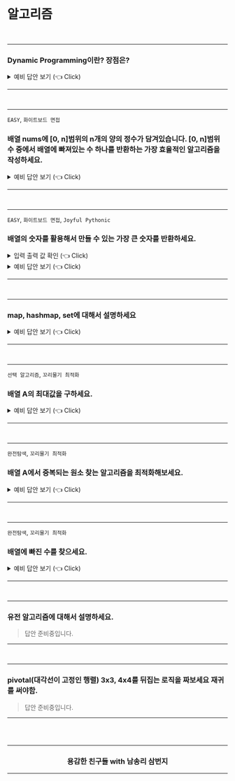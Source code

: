 # 알고리즘

<br />

-----------------------

### Dynamic Programming이란? 장점은?

<details>
   <summary> 예비 답안 보기 (👈 Click)</summary>
<br />

피보나치를 통한 재귀와 DP 비교 설명

```python 
N = int(input())
D = [0, 1]

for i in range(2, N + 1):
    D.append(D[i-2] + D[i-1])

print(D[N])
```

</details>

-----------------------

<br />

-----------------------

`EASY`, `화이트보드 면접`
### 배열 nums에 [0, n]범위의 n개의 양의 정수가 담겨있습니다. [0, n]범위 수 중에서 배열에 빠져있는 수 하나를 반환하는 가장 효율적인 알고리즘을 작성하세요.

<details>
   <summary> 예비 답안 보기 (👈 Click)</summary>
<br />

<!-- #### 문제 풀어보기: [LeetCode 268: Missing Number](https://leetcode.com/problems/missing-number/) -->

<br />

#### 풀이1. HashSet

- 알고리즘 소개
    - HashSet에 주어진 배열의 값을 넣습니다.
    - 다시 주어진 배열을 탐색하며 HashSet에 값이 있는지 찾습니다.
    - Set은 O(1)으로 찾기에 `.contatins`의 시간복잡도는 O(1)입니다.
- 알고리즘 분석 
    - 시간복잡도: O(n)
    - 공간복잡도: O(n)

```java
class Solution {
    public int missingNumber(int[] nums) {
        Set<Integer> numSet = new HashSet<Integer>();
        for (int num : nums) {
            numSet.add(num);
        }

        int expectedNumCount = nums.length + 1;
        for (int number = 0; number < expectedNumCount; number++) {
            if (!numSet.contains(number)) {
                return number;
            }
        }
        return -1;
    }
}
```

<br />

#### 풀이2. 비트 연산

- 알고리즘 소개
    - 같은 숫자를 O(1)에 지워버리는 강력한 비트 연산이 있습니다. 
    - XOR연산은 같은 수이면 0으로 바꿉니다.
    - 배열을 순회하면서 idx와 배열의 값과 XOR연산을 수행합니다.
    - 같은 수는 0으로 되므로 최종적으로 배열의 값에 누락된 수를 얻을 수 있습니다.

```
Index   0   1   2   3
Value   0   1   3   4
missing = 4^(0^0)^(1^1)^(2^3)^(3^4)  
        = (4^4)^(0^0)^(1^1)^(3^3)^2   # 교환밥칙으로 같은 수끼리 묶어준다.
        = 0^0^0^0^2                   # 같은 수 끼리 묶으면 배열에 빠진 숫자가 나오게된다.
        = 2
```

- 알고리즘 분석 
    - 시간복잡도: O(n)
    - 공간복잡도: O(1)

```java
class Solution {
    public int missingNumber(int[] nums) {
        int missing = nums.length;
        for (int i = 0; i < nums.length; i++) {
            missing ^= i ^ nums[i];
        }
        return missing;
    }
}
```

<br />

#### 풀이3. 가우스 공식

- 연속된 양의정수의 합을 구하는 공식은 다음과 같습니다. `∑​ni=​n(n+1)/2`
- `연속된 수 - 현재 배열의 수`를 빼면 배열에 누락된 한 개의 수를 구할 수 있습니다.
- 시간복잡도: O(n)
- 공간복잡도: O(1)

```java
class Solution {
    public int missingNumber(int[] nums) {
        int expectedSum = nums.length * (nums.length + 1) / 2;
        int actualSum = 0;
        for (int num : nums) {
            actualSum += num;
        }
        return expectedSum - actualSum;
    }
}
```

<br />
</details>

-----------------------

<br />

-----------------------

`EASY`, `화이트보드 면접`, `Joyful Pythonic` 
### 배열의 숫자를 활용해서 만들 수 있는 가장 큰 숫자를 반환하세요.

<details>
   <summary> 입력 출력 값 확인 (👈 Click)</summary>
<br />

`1 <= nums.length <= 100, 0 <= nums[i] <= 109`

```
입력: nums = [10,2]
출력: "210"

입력: nums = [3,30,34,5,9]
출력: "9534330"
```

<br />
</details>
<details>
   <summary> 예비 답안 보기 (👈 Click)</summary>
<br />
<br />

<!-- <a href="https://leetcode.com/problems/largest-number/">LeetCode</a> -->

본 문제는 전형적인 정렬문제를 살짝 비틀어서 새로운 정렬 기준을 주었습니다. 여기서 힘을 주어야할 것은 __'새로운 정렬 기준'__ 입니다. 그렇기에 내장함수의 오름차순, 내림차순 정렬이 아닌 Custom Sort 즉 새로운 정렬 기준을 구현해야합니다. 

문제를 푸는 방법은 값을 비교하고 조건에 맞추어 swap을 하는 방식이 있겠지만 __정렬__ 문제답게 python의 sort 함수를 이용하여 풀어보겠습니다.

<br />

#### 풀이: Custom Sort(Customized comparator)

- 알고리즘 분석 
    - 시간복잡도: `O(nlgn)` - 정렬하는데 소요되는 시간복잡도.
    - 공간복잡도: `O(n)`

```python
class Solution(object):
    def largestNumber(self, nums):
        def numOrder(x, y):
            left = int(x + y)
            right = int(y + x)
            return left - right

        if len(nums) == 0: return ""

        numsStr = [str(n) for n in nums]
        numsStr.sort(reverse=True, cmp=numOrder)

        if numsStr[0] == '0': return "0"
        else: return "".join(numsStr)
```

긴장한 상태 + 면접이라는 압박의 자리에서 쉽게 나올 수 있으며 파이썬으로 구현할 수 있는 가장 낙후된 방법으로 구현해보았습니다. 만약 여러분들이 면접관 앞에서 이렇게 구현을 했다면 면접관은 `읭?`하고 여러분의 이력서를 다시 살펴볼 것입니다. 

본 코드가 세련되지 못한 이유는 다음과 같습니다. 
- sort에 사용된 `cmp` 매개변수는 python3.0 이후로 지원하지 않습니다. 참고 [Python Doc](https://docs.python.org/ko/3/howto/sorting.html) 
- 함수안에서 int, 함수 밖에서 str형으로 데이터 형이 혼란스럽습니다.
- if가 불필요하게 남발되고 있습니다. 

이 풀이를 pythonic한 풀이로 바꾸어보겠습니다.

<br />

```python
class Solution:
    def largestNumber(self, nums):
        class Predicate(str):
            def __lt__(self, other):
                return self + other < other + self

        res = ''.join(sorted(map(str, nums), key=Predicate, reverse=True))
        return '0' if res[0] == '0' else res
```

<br />
<br />

key를 이용하는 것은 백준 문제를 좀 풀어봤다면 낯설지 않을 것입니다. 

```python
>>> tuple_list = [('Covenant', 9),
    	          ('Covenant', 1)]
                  
>>> tuple_list.sort(key=lambda x : (x[0], x[1])) 
>>> print(tuple_list)
[('Covenant', 1), ('Covenant', 9)]
```

정렬 조건으로 여러 요소를 갖는 경우 튜플로 사용해서 새로운 정렬 조건을 줄때 사용했습니다. 우리는 여기에 Predicate class의 `__lt__`(less than)라는 매직 메소드를 줄 것입니다. 

a = ["10", "5"] 일때 `Predicate`의 `__lt__`의 정의된 값으로 계산하면 다음과 같이 정렬 될 것입니다.
```
a[0] + a[1] = "105"
a[1] + a[0] = "510"
```
105보다 큰 510이 답으로 반환 될 것입니다.

<br />
<br />

</details>

-----------------------

<br />

-----------------------

### map, hashmap, set에 대해서 설명하세요

<details>
   <summary> 예비 답안 보기 (👈 Click)</summary>
<br />

- [Link](https://gompangs.tistory.com/entry/HashMap-%EC%97%90-%EB%8C%80%ED%95%98%EC%97%AC?category=537219)

</details>

-----------------------

<br />

-----------------------

`선택 알고리즘`, `꼬리물기 최적화`

### 배열 A의 최대값을 구하세요.

<details>
   <summary> 예비 답안 보기 (👈 Click)</summary>
<br />

### 1. 배열 A의 최대값

__시간복잡도:__ O(n), __공간 복잡도:__ O(1)

```python
import sys

def find_largest_number_in_array(A):
    ans = -sys.maxsize
    for number in A:
        if number > ans:
            ans = number
    return ans
```

<br />

### 2. 배열 A의 최대값과 최솟값을 구하시오

__시간복잡도:__ O(n), __공간 복잡도:__ O(1)

```python
def find_small_and_largest_number_in_array(A):
    _max, _min = -sys.maxsize, sys.maxsize
    for number in A:
        if number > _max:
            _max = number
        elif number < _min:
            _min = number
    return _max, _min
```

<br />

### 3. 위의 풀이보다 빠른 방법을 찾으세요.

__시간복잡도:__ O(n), __공간 복잡도:__ O(1)

```python
def optimization_find_small_and_largest_number_in_array(A):
    _max = _min= A[0]

    for idx in range(0, len(A), 2):
        first = A[idx]
        second = A[idx + 1]
        if first < second:
            if first < _min: _min = first
            if second > _max: _max = second
        else:
            if second < _min: _min = second
            if first > _max: _max = first
    return _max, _min
```
*배열의 갯수가 홀수인 경우 index out of range exception이 발생하므로 Padding 값을 하나 추가하면 됩니다.

<img src="../_raw/algo-select-v2.png" />

</details>

-----------------------

<br />

-----------------------

`완전탐색`, `꼬리물기 최적화`

### 배열 A에서 중복되는 원소 찾는 알고리즘을 최적화해보세요.

<details>
   <summary> 예비 답안 보기 (👈 Click)</summary>
<br />


### 풀이 1. 브루트포스
> 시간복잡도: O(n^2) 공간복잡도: O(1)

```python
def bruteforce(A):
    for i in range(len(A)):
        for j in range(i + 1, len(A)):
            if A[i] == A[j]:
                print("Duplicates exist: " + str(A[i]))
                return
    print("No duplicates in given array")
```

<br />

### 풀이 2. 정렬
풀이 1을 최적화. 정렬을 하면 바로 옆의 원소와 비교하면 되기에 탐색 시간을 줄일 수 있습니다.
> 시간복잡도: O(nlogn) 공간복잡도: O(1)

```python
def sorting(A):
    A.sort()
    for i in range(len(A)-1):
        if A[i] == A[i+1]:
            print("Duplicates exist: " + str(A[i]))
            return
    print("No duplicates in given array")
```

<br />

### 풀이 3. 해쉬
`set()`에 저장하면 수를 넣기 전에 `set()`에 값이 있는지 검사할 때의 시간 복잡도는 O(1)입니다. 정렬보다 시간복잡도를 줄일 수 있습니다.
> 시간복잡도: O(n) 공간복잡도: O(n)
```python
def hash(A):
    tmp = set()
    for i in A:
        if i in tmp:
            print("Duplicates exist: " + str(i))
            return
        tmp.add(i)
    print("No duplicates in given array")
```

<br />


### 풀이 4. negation 전략
- 풀이 3 해쉬에서 최악의 경우 모든 원소를 저장해야하기에 공간복잡도 n입니다.
- 공간 복잡도를 O(1)로 줄일 수 있는 생소하지만 어렵지 않은 알고리즘을 소개하겠습니다.
> 시간복잡도: O(n) 공간복잡도: O(1)
```python
def negation(A):
    for i in range(len(A)):
        if A[abs(A[i])] < 0:
            print("Duplicates exist", abs(A[i]))
            return
        A[A[i]] = -A[A[i]]
    print("No duplicates in given array")
```

<br />

![check dup elements](../_raw/algorithm/check_dup_2.png)

- `A = [3, 1, 0, 1, 4]`를 예시로 보겠습니다. 
- Step1. `A[abs(A[i])]`가 음수가 아니므로 `A[A[i]]`를 음수로 바꿉니다.
- Step2. `A[abs(A[i])]`가 음수가 아니므로 `A[A[i]]`를 음수로 바꿉니다.
- Step3. `A[abs(A[i])]`가 음수가 아니므로 `A[A[i]]`를 음수로 바꿉니다.
- Step4. `A[abs(A[i])]`가 음수이므로 중복 원소가 배열에 존재합니다.

이 방법은 0 ~ n-1 범위일 경우에만 가능합니다. n 이상의 숫자가 배열에 있을 경우 Out of range 예외가 발생합니다.

<br />
</details>

-----------------------

<br />

-----------------------

`완전탐색`, `꼬리물기 최적화`

### 배열에 빠진 수를 찾으세요.

<details>
   <summary> 예비 답안 보기 (👈 Click)</summary>
<br />

### 문제

> 서로 다른 [1, n]범위의 n-1개의 숫자가 들어있는 리스트가 주어집니다. 주어진 배열에 빠진 수를 찾으세요.

- 유사 문제: [LeetCode. Missing Number](https://leetcode.com/problems/missing-number/), [백준 1920. 수 찾기](https://www.acmicpc.net/problem/1920)

<br />

> 본 문제에 대한 상세 해설은 [covenant.tistory.com/245](https://covenant.tistory.com/245)에서 볼 수 있습니다.

<br />

### 풀이 1. 완전탐색
> 시간복잡도: O(n^2) 공간복잡도: O(1)
```python
def find_missing_number_bruteforce(A):
    N = len(A)

    for cur in range(1, N+1):
        flag = False
        for a in A:
            if cur == a:
                flag = True; break

        if flag is False:
            print("Missing number is " + str(cur))
            break
```

<br />


### 풀이 2. 정렬
> 시간복잡도: O(nlogn) 공간복잡도: O(1)

```python
def find_missing_number_sort(A):
    A.sort()
    for cur in range(1, len(A)+1):
        if cur not in A:
            print("Missing number is " + str(cur))
            break
```

<br />


### 풀이 3. 해슁
> 시간복잡도: O(n) 공간복잡도: O(n)

```python
def find_missing_number_hashing(A):
    A = set(A)

    for cur in range(1, len(A)+1):
        if cur not in A:
            print("Missing number is " + str(cur))
            break
```

<br />

### 풀이 4. 총합 공식(summation formula)
> 시간복잡도: O(n) 공간복잡도: O(1)

```python
def find_missing_number_summation_formula(A):
    N = len(A)

    total_sum = (N + 1) * (N + 2) // 2
    curr_sum = sum(A)

    if total_sum - curr_sum != 0:
        print("Missing number is " + str(abs(total_sum - curr_sum)))
```

<br />

### 풀이 5. XOR
> 시간복잡도: O(n) 공간복잡도: O(1)

```python
def find_missing_number_xor(A):
    N = len(A)
    X1 = A[0]
    X2 = 0

    for i in range(1, N):
        X1 = X1 ^ A[i]
    for cur in range(1, N+2):
        X2 = X2 ^ cur

    print("Missing number is " + str(X1 ^ X2))
```

<br />
<br />
</details>

-----------------------

<br />

-----------------------

### 유전 알고리즘에 대해서 설명하세요.

> 답안 준비중입니다.

-----------------------

<br />

-----------------------

### pivotal(대각선이 고정인 행렬) 3x3, 4x4를 뒤집는 로직을 짜보세요 재귀를 써야함.

> 답안 준비중입니다.

-----------------------

<br />
<br />
<div align=center>
  <hr />
    <h3> 용감한 친구들 with 남송리 삼번지 </h3>
  <hr />
</div>
   